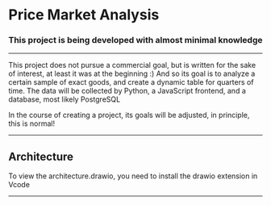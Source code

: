 # Price Market Analysis
### This project is being developed with almost minimal knowledge
___
This project does not pursue a commercial goal, but is written for the sake of interest, at least it was at the beginning :)
And so its goal is to analyze a certain sample of exact goods, and create a dynamic table for quarters of time.
The data will be collected by Python, a JavaScript frontend, and a database, most likely PostgreSQL

In the course of creating a project, its goals will be adjusted, in principle, this is normal!
___
## Architecture
To view the architecture.drawio, you need to install the drawio extension in Vcode
___